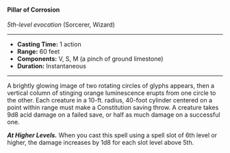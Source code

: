 #### Pillar of Corrosion
*5th-level evocation* (Sorcerer, Wizard)
___
- **Casting Time:** 1 action
- **Range:** 60 feet
- **Components:** V, S, M (a pinch of ground limestone)
- **Duration:** Instantaneous
---
A brightly glowing image of two rotating circles of glyphs appears, then a vertical column of stinging orange luminescence erupts from one circle to the other. Each creature in a 10-ft. radius, 40-foot cylinder centered on a point within range must make a Constitution saving throw. A creature takes 9d8 acid damage on a failed save, or half as much damage on a successful one.

***At Higher Levels.*** When you cast this spell using a spell slot of 6th level or higher, the damage increases by 1d8 for each slot level above 5th.
